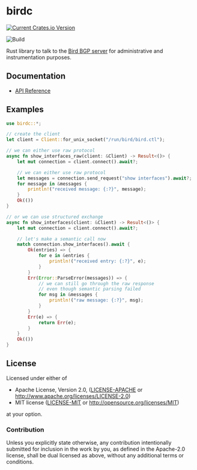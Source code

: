 # birdc

[![Current Crates.io Version](https://img.shields.io/crates/v/birdc.svg)](https://crates.io/crates/birdc)

![Build](https://github.com/amodm/birdc-rs/workflows/main/badge.svg?branch=main&x=1)

Rust library to talk to the [Bird BGP server](https://bird.network.cz/) for administrative
and instrumentation purposes.

## Documentation

- [API Reference](https://docs.rs/birdc)

## Examples

```rust
use birdc::*;

// create the client
let client = Client::for_unix_socket("/run/bird/bird.ctl");

// we can either use raw protocol
async fn show_interfaces_raw(client: &Client) -> Result<()> {
    let mut connection = client.connect().await?;

    // we can either use raw protocol
    let messages = connection.send_request("show interfaces").await?;
    for message in &messages {
        println!("received message: {:?}", message);
    }
    Ok(())
}

// or we can use structured exchange
async fn show_interfaces(client: &Client) -> Result<()> {
    let mut connection = client.connect().await?;

    // let's make a semantic call now
    match connection.show_interfaces().await {
        Ok(entries) => {
            for e in &entries {
                println!("received entry: {:?}", e);
            }
        }
        Err(Error::ParseError(messages)) => {
            // we can still go through the raw response
            // even though semantic parsing failed
            for msg in &messages {
                println!("raw message: {:?}", msg);
            }
        }
        Err(e) => {
            return Err(e);
        }
    }
    Ok(())
}
```

## License

Licensed under either of

* Apache License, Version 2.0, ([LICENSE-APACHE](LICENSE-APACHE) or http://www.apache.org/licenses/LICENSE-2.0)
* MIT license ([LICENSE-MIT](LICENSE-MIT) or http://opensource.org/licenses/MIT)

at your option.

### Contribution

Unless you explicitly state otherwise, any contribution intentionally submitted
for inclusion in the work by you, as defined in the Apache-2.0 license, shall be dual licensed as above, without any
additional terms or conditions.
